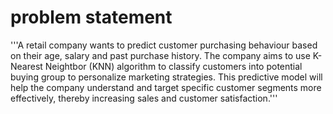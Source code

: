 # problem statement
'''A retail company wants to predict customer purchasing behaviour
based on their age, salary and past purchase history.
The company aims to use K-Nearest Neightbor (KNN) algorithm 
to classify customers into potential buying group to personalize marketing strategies.
This predictive model will help the company understand and target specific customer segments 
more effectively, thereby increasing sales and customer satisfaction.'''
